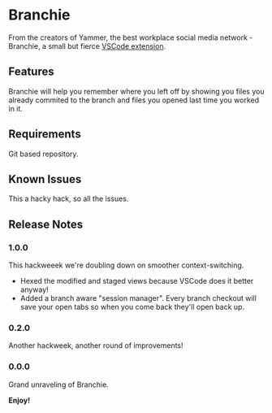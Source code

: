 # Branchie

From the creators of Yammer, the best workplace social media network - Branchie, a small but fierce [VSCode extension](https://marketplace.visualstudio.com/items?itemName=mminki.branchie).

## Features

Branchie will help you remember where you left off by showing you files you already commited to the branch and files you opened last time you worked in it.

## Requirements

Git based repository.

## Known Issues

This a hacky hack, so all the issues.

## Release Notes

### 1.0.0

This hackweeek we're doubling down on smoother context-switching.

- Hexed the modified and staged views because VSCode does it better anyway!
- Added a branch aware "session manager". Every branch checkout will save your open tabs so when you come back they'll open back up.

### 0.2.0

Another hackweek, another round of improvements!

### 0.0.0

Grand unraveling of Branchie.

**Enjoy!**
